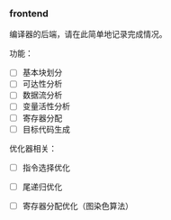 ### frontend

编译器的后端，请在此简单地记录完成情况。

功能：

- [ ] 基本块划分
- [ ] 可达性分析
- [ ] 数据流分析
- [ ] 变量活性分析
- [ ] 寄存器分配
- [ ] 目标代码生成

优化器相关：

- [ ] 指令选择优化
- [ ] 尾递归优化
- [ ] 寄存器分配优化（图染色算法）


